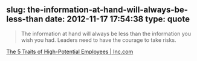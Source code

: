 slug: the-information-at-hand-will-always-be-less-than
date: 2012-11-17 17:54:38
type: quote
---

> The information at hand will always be less than the information you wish you had. Leaders need to have the courage to take risks.

[The 5 Traits of High-Potential Employees | Inc.com](http://www.inc.com/samuel-bacharach/The-5-Traits-of-High-Potential-Employees.html)
